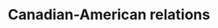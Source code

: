 ---
title: Canadian-American relations
longTitle: 'Canadian-American relations'
tags:
- gccommon
narrowerTerm:
- "[[External relations]]"
relatedTerm:
- "[[Free trade agreements]]"
use:
- "[[US-Canada relations Canada-US relations]]"
---